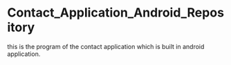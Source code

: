 # Contact_Application_Android_Repository
this is the program of the contact application which is built in android application.
